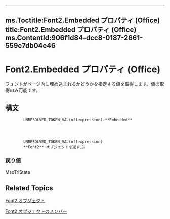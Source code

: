 

---
ms.Toctitle:Font2.Embedded プロパティ (Office)
title:Font2.Embedded プロパティ (Office)
ms.ContentId:906f1d84-dcc8-0187-2661-559e7db04e46
---
# Font2.Embedded プロパティ (Office)




フォントがページ内に埋め込まれるかどうかを指定する値を取得します。値の取得のみ可能です。

## 構文

            UNRESOLVED_TOKEN_VAL(offexpression).**Embedded**




            UNRESOLVED_TOKEN_VAL(offexpression)
            **Font2** オブジェクトを返す式。

### 戻り値
MsoTriState





## Related Topics

[Font2 オブジェクト](8e892c52-56d9-72bd-2893-b15a17cd59ae.md)

[Font2 オブジェクトのメンバー](8c91a433-b474-486a-4c03-eb9f7b44ecb0.md)




